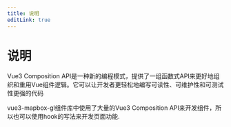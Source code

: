 ```yaml
---
title: 说明
editLink: true
---
```




# 说明

Vue3 Composition API是一种新的编程模式，提供了一组函数式API来更好地组织和重用Vue组件逻辑。它可以让开发者更轻松地编写可读性、可维护性和可测试性更强的代码

vue3-mapbox-gl组件库中使用了大量的Vue3 Composition API来开发组件，所以也可以使用hook的写法来开发页面功能.
